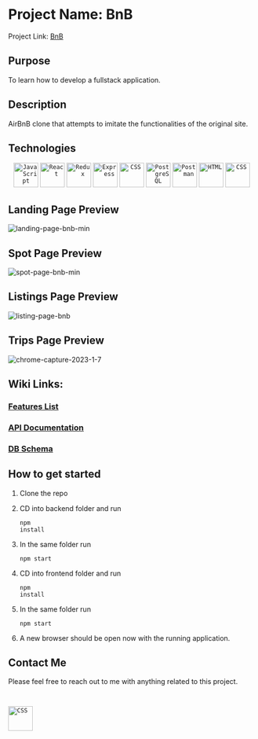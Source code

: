 # Project Name: BnB

Project Link: <a href='https://dashboard.heroku.com/apps/richard-kwon-auth-me'>BnB</a> 

## Purpose

To learn how to develop a fullstack application.

## Description

AirBnB clone that attempts to imitate the functionalities of the original site.

## Technologies
<div align="center">
	<code><img height="50" src="https://user-images.githubusercontent.com/25181517/117447155-6a868a00-af3d-11eb-9cfe-245df15c9f3f.png" alt="JavaScript" title="JavaScript" /></code>
	<code><img height="50" src="https://user-images.githubusercontent.com/25181517/183897015-94a058a6-b86e-4e42-a37f-bf92061753e5.png" alt="React" title="React" /></code>
	<code><img height="50" src="https://user-images.githubusercontent.com/25181517/187896150-cc1dcb12-d490-445c-8e4d-1275cd2388d6.png" alt="Redux" title="Redux" /></code>
	<code><img height="50" src="https://user-images.githubusercontent.com/25181517/183859966-a3462d8d-1bc7-4880-b353-e2cbed900ed6.png" alt="Express" title="Express" /></code>
  <code><img height="50" src="https://www.vectorlogo.zone/logos/sequelizejs/sequelizejs-ar21.svg" alt="CSS" title="Sequelize" /></code>
	<code><img height="50" src="https://user-images.githubusercontent.com/25181517/117208740-bfb78400-adf5-11eb-97bb-09072b6bedfc.png" alt="PostgreSQL" title="PostgreSQL" /></code>
	<code><img height="50" src="https://user-images.githubusercontent.com/25181517/192109061-e138ca71-337c-4019-8d42-4792fdaa7128.png" alt="Postman" title="Postman" /></code>
	<code><img height="50" src="https://user-images.githubusercontent.com/25181517/192158954-f88b5814-d510-4564-b285-dff7d6400dad.png" alt="HTML" title="HTML" /></code>
	<code><img height="50" src="https://user-images.githubusercontent.com/25181517/183898674-75a4a1b1-f960-4ea9-abcb-637170a00a75.png" alt="CSS" title="CSS" /></code>
</div>

## Landing Page Preview
![landing-page-bnb-min](https://user-images.githubusercontent.com/108952654/217375894-0bda9a58-6fc1-4c12-964d-70ebeb91c40c.gif)

## Spot Page Preview
![spot-page-bnb-min](https://user-images.githubusercontent.com/108952654/217375907-7f179f0b-b5d9-4006-9f41-76fe33de7c64.gif)

## Listings Page Preview
![listing-page-bnb](https://user-images.githubusercontent.com/108952654/217375920-2292ad0f-6632-43e3-b56a-59d66e9092fb.gif)

## Trips Page Preview
![chrome-capture-2023-1-7](https://user-images.githubusercontent.com/108952654/217375951-fc35992a-9c3c-4c4a-be4c-fae4b4ae9353.gif)

## Wiki Links:

### [Features List](https://github.com/Ykk2/AirBnB-clone/wiki/Features-List)
### [API Documentation](https://github.com/Ykk2/AirBnB-clone/wiki/API-Documentation)
### [DB Schema](https://github.com/Ykk2/AirBnB-clone/wiki/Database-Schema)

## How to get started

1) Clone the repo

2) CD into backend folder and run <pre><code>npm install</code></pre>
3) In the same folder run <pre><code>npm start</code></pre>
4) CD into frontend folder and run <pre><code>npm install</code></pre>
5) In the same folder run <pre><code>npm start</code></pre>
6) A new browser should be open now with the running application.


## Contact Me

Please feel free to reach out to me with anything related to this project. 

<code>
<a href="www.linkedin.com/in/richardkwon2">
<img height="50" src="https://www.vectorlogo.zone/logos/linkedin/linkedin-icon.svg" alt="CSS" title="CSS" />
</a>
</code>
</div>
